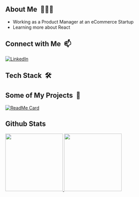 ## About Me &nbsp;👨🏻‍💻
* Working as a Product Manager at an eCommerce Startup
* Learning more about React

## Connect with Me &nbsp;📫
<a href="https://www.linkedin.com/in/tingchunw" target="_blank"><img src="https://img.shields.io/badge/LinkedIn-%230077B5.svg?&style=flat-square&logo=linkedin&logoColor=white" alt="LinkedIn"></a>


## Tech Stack &nbsp;🛠  




## Some of My Projects &nbsp;🚀
[![ReadMe Card](https://github-readme-stats.vercel.app/api/pin/?username=tingchun0113&repo=password_generator)](https://github.com/tingchun0113/password_generator)

## Github Stats
<a href="https://github.com/tingchun0113"  target="_blank">
  <img height="180em" src="https://github-readme-stats.vercel.app/api?username=tingchun0113&theme=buefy&show_icons=true" />
  <img height="180em" src="https://github-readme-stats.vercel.app/api/top-langs/?username=tingchun0113&theme=buefy&layout=compact" />
</a>
